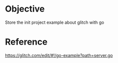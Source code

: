 # Objective
Store the init project example about glitch with go

# Reference
https://glitch.com/edit/#!/go-example?path=server.go
